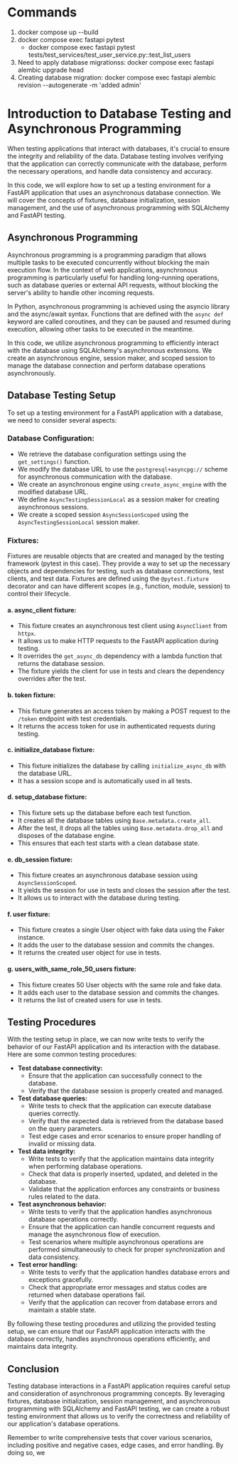 # Commands

1. docker compose up --build
2. docker compose exec fastapi pytest
    * docker compose exec fastapi pytest tests/test_services/test_user_service.py::test_list_users
3. Need to apply database migrationss: docker compose exec fastapi alembic upgrade head
4. Creating database migration: docker compose exec fastapi alembic revision --autogenerate -m 'added admin'

# Introduction to Database Testing and Asynchronous Programming

When testing applications that interact with databases, it's crucial to ensure the integrity and reliability of the data. Database testing involves verifying that the application can correctly communicate with the database, perform the necessary operations, and handle data consistency and accuracy.

In this code, we will explore how to set up a testing environment for a FastAPI application that uses an asynchronous database connection. We will cover the concepts of fixtures, database initialization, session management, and the use of asynchronous programming with SQLAlchemy and FastAPI testing.

## Asynchronous Programming

Asynchronous programming is a programming paradigm that allows multiple tasks to be executed concurrently without blocking the main execution flow. In the context of web applications, asynchronous programming is particularly useful for handling long-running operations, such as database queries or external API requests, without blocking the server's ability to handle other incoming requests.

In Python, asynchronous programming is achieved using the asyncio library and the async/await syntax. Functions that are defined with the `async def` keyword are called coroutines, and they can be paused and resumed during execution, allowing other tasks to be executed in the meantime.

In this code, we utilize asynchronous programming to efficiently interact with the database using SQLAlchemy's asynchronous extensions. We create an asynchronous engine, session maker, and scoped session to manage the database connection and perform database operations asynchronously.

## Database Testing Setup

To set up a testing environment for a FastAPI application with a database, we need to consider several aspects:

### Database Configuration:
- We retrieve the database configuration settings using the `get_settings()` function.
- We modify the database URL to use the `postgresql+asyncpg://` scheme for asynchronous communication with the database.
- We create an asynchronous engine using `create_async_engine` with the modified database URL.
- We define `AsyncTestingSessionLocal` as a session maker for creating asynchronous sessions.
- We create a scoped session `AsyncSessionScoped` using the `AsyncTestingSessionLocal` session maker.

### Fixtures:
Fixtures are reusable objects that are created and managed by the testing framework (pytest in this case).
They provide a way to set up the necessary objects and dependencies for testing, such as database connections, test clients, and test data.
Fixtures are defined using the `@pytest.fixture` decorator and can have different scopes (e.g., function, module, session) to control their lifecycle.

#### a. async_client fixture:
- This fixture creates an asynchronous test client using `AsyncClient` from `httpx`.
- It allows us to make HTTP requests to the FastAPI application during testing.
- It overrides the `get_async_db` dependency with a lambda function that returns the database session.
- The fixture yields the client for use in tests and clears the dependency overrides after the test.

#### b. token fixture:
- This fixture generates an access token by making a POST request to the `/token` endpoint with test credentials.
- It returns the access token for use in authenticated requests during testing.

#### c. initialize_database fixture:
- This fixture initializes the database by calling `initialize_async_db` with the database URL.
- It has a session scope and is automatically used in all tests.

#### d. setup_database fixture:
- This fixture sets up the database before each test function.
- It creates all the database tables using `Base.metadata.create_all`.
- After the test, it drops all the tables using `Base.metadata.drop_all` and disposes of the database engine.
- This ensures that each test starts with a clean database state.

#### e. db_session fixture:
- This fixture creates an asynchronous database session using `AsyncSessionScoped`.
- It yields the session for use in tests and closes the session after the test.
- It allows us to interact with the database during testing.

#### f. user fixture:
- This fixture creates a single User object with fake data using the Faker instance.
- It adds the user to the database session and commits the changes.
- It returns the created user object for use in tests.

#### g. users_with_same_role_50_users fixture:
- This fixture creates 50 User objects with the same role and fake data.
- It adds each user to the database session and commits the changes.
- It returns the list of created users for use in tests.

## Testing Procedures

With the testing setup in place, we can now write tests to verify the behavior of our FastAPI application and its interaction with the database. Here are some common testing procedures:

- **Test database connectivity:**
  - Ensure that the application can successfully connect to the database.
  - Verify that the database session is properly created and managed.
- **Test database queries:**
  - Write tests to check that the application can execute database queries correctly.
  - Verify that the expected data is retrieved from the database based on the query parameters.
  - Test edge cases and error scenarios to ensure proper handling of invalid or missing data.
- **Test data integrity:**
  - Write tests to verify that the application maintains data integrity when performing database operations.
  - Check that data is properly inserted, updated, and deleted in the database.
  - Validate that the application enforces any constraints or business rules related to the data.
- **Test asynchronous behavior:**
  - Write tests to verify that the application handles asynchronous database operations correctly.
  - Ensure that the application can handle concurrent requests and manage the asynchronous flow of execution.
  - Test scenarios where multiple asynchronous operations are performed simultaneously to check for proper synchronization and data consistency.
- **Test error handling:**
  - Write tests to verify that the application handles database errors and exceptions gracefully.
  - Check that appropriate error messages and status codes are returned when database operations fail.
  - Verify that the application can recover from database errors and maintain a stable state.

By following these testing procedures and utilizing the provided testing setup, we can ensure that our FastAPI application interacts with the database correctly, handles asynchronous operations efficiently, and maintains data integrity.

## Conclusion

Testing database interactions in a FastAPI application requires careful setup and consideration of asynchronous programming concepts. By leveraging fixtures, database initialization, session management, and asynchronous programming with SQLAlchemy and FastAPI testing, we can create a robust testing environment that allows us to verify the correctness and reliability of our application's database operations.

Remember to write comprehensive tests that cover various scenarios, including positive and negative cases, edge cases, and error handling. By doing so, we
